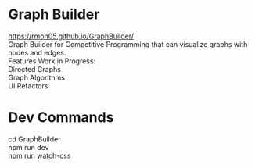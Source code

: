 # Graph Builder
https://rmon05.github.io/GraphBuilder/
<br>
Graph Builder for Competitive Programming that can visualize graphs with nodes and edges. 
<br>
Features Work in Progress:
<br>
Directed Graphs
<br>
Graph Algorithms
<br>
UI Refactors

# Dev Commands
cd GraphBuilder
<br>
npm run dev
<br>
npm run watch-css
